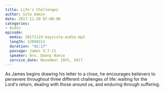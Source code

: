 ```yaml
---
title: Life's Challenges
author: Site Admin
date: 2017-11-20 07:00:00
categories:
- Audio
episode:
  media: 20171119-bayvista-audio.mp3
  length: 12940313
  duration: "42:17"
  passage: James 5:7-11
  speaker: Bro. Danny Nance
  service_date: November 19th, 2017
---
```

As James begins drawing his letter to a close, he encourages believers to persevere throughout three different challenges of life: waiting for the Lord's return, dealing with those around us, and enduring through suffering.